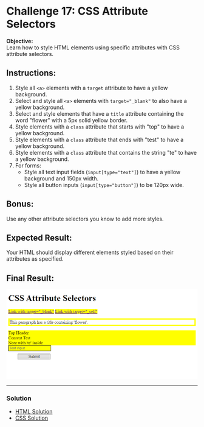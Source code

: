 # Challenge 17: CSS Attribute Selectors

**Objective:**  
Learn how to style HTML elements using specific attributes with CSS attribute selectors.

## Instructions:
1. Style all `<a>` elements with a `target` attribute to have a yellow background.
2. Select and style all `<a>` elements with `target="_blank"` to also have a yellow background.
3. Select and style elements that have a `title` attribute containing the word "flower" with a 5px solid yellow border.
4. Style elements with a `class` attribute that starts with "top" to have a yellow background.
5. Style elements with a `class` attribute that ends with "test" to have a yellow background.
6. Style elements with a `class` attribute that contains the string "te" to have a yellow background.
7. For forms:
   - Style all text input fields (`input[type="text"]`) to have a yellow background and 150px width.
   - Style all button inputs (`input[type="button"]`) to be 120px wide.

## Bonus:
Use any other attribute selectors you know to add more styles.

## Expected Result:
Your HTML should display different elements styled based on their attributes as specified.

## Final Result:
![Final Result Image](../Images/Challenge17Result.png)

---

### Solution

- [HTML Solution](./solution17.html)
- [CSS Solution](./style.css)
